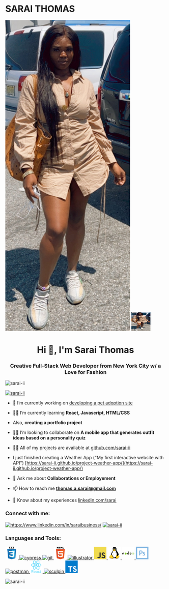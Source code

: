 # SARAI THOMAS
![image](F962C67E-C63C-4606-BA17-E96F092F8193.JPG)
<img src="F962C67E-C63C-4606-BA17-E96F092F8193.JPG" height="60" width="60" >


<h1 align="center">Hi 👋, I'm Sarai Thomas</h1>
<h3 align="center">Creative Full-Stack Web Developer from New York City w/ a Love for Fashion</h3>

<p align="left"> <img src="https://komarev.com/ghpvc/?username=sarai-ii&label=Profile%20views&color=0e75b6&style=flat" alt="sarai-ii" /> </p>

<p align="left"> <a href="https://github.com/ryo-ma/github-profile-trophy"><img src="https://github-profile-trophy.vercel.app/?username=sarai-ii" alt="sarai-ii" /></a> </p>

- 🔭 I’m currently working on [developing a pet adoption site](https://github.com/Sarai-ii/blue-flower-sap)

- ✍🏽 I’m currently learning **React, Javascript, HTML/CSS**

- Also, **creating a portfolio project**

- 🤝🏾 I’m looking to collaborate on **A mobile app that generates outfit ideas based on a personality quiz**

- 👨‍💻 All of my projects are available at [github.com/sarai-ii](github.com/sarai-ii)

- I just finished creating a Weather App ("My first interactive website with API") [https://sarai-ii.github.io/project-weather-app/](https://sarai-ii.github.io/project-weather-app/)

- 💬 Ask me about **Collaborations or Employement**

- 📫 How to reach me **thomas.a.sarai@gmail.com**

- 📄 Know about my experiences [linkedin.com/sarai](linkedin.com/sarai)

<h3 align="left">Connect with me:</h3>
<p align="left">
<a href="https://linkedin.com/in/https://www.linkedin.com/in/saraibusiness/" target="blank"><img align="center" src="https://raw.githubusercontent.com/rahuldkjain/github-profile-readme-generator/master/src/images/icons/Social/linked-in-alt.svg" alt="https://www.linkedin.com/in/saraibusiness/" height="30" width="40" /></a>
<a href="https://www.leetcode.com/sarai-ii" target="blank"><img align="center" src="https://raw.githubusercontent.com/rahuldkjain/github-profile-readme-generator/master/src/images/icons/Social/leet-code.svg" alt="sarai-ii" height="30" width="40" /></a>
</p>

<h3 align="left">Languages and Tools:</h3>
<p align="left"> <a href="https://www.w3schools.com/css/" target="_blank" rel="noreferrer"> <img src="https://raw.githubusercontent.com/devicons/devicon/master/icons/css3/css3-original-wordmark.svg" alt="css3" width="40" height="40"/> </a> <a href="https://www.cypress.io" target="_blank" rel="noreferrer"> <img src="https://raw.githubusercontent.com/simple-icons/simple-icons/6e46ec1fc23b60c8fd0d2f2ff46db82e16dbd75f/icons/cypress.svg" alt="cypress" width="40" height="40"/> </a> <a href="https://git-scm.com/" target="_blank" rel="noreferrer"> <img src="https://www.vectorlogo.zone/logos/git-scm/git-scm-icon.svg" alt="git" width="40" height="40"/> </a> <a href="https://www.w3.org/html/" target="_blank" rel="noreferrer"> <img src="https://raw.githubusercontent.com/devicons/devicon/master/icons/html5/html5-original-wordmark.svg" alt="html5" width="40" height="40"/> </a> <a href="https://www.adobe.com/in/products/illustrator.html" target="_blank" rel="noreferrer"> <img src="https://www.vectorlogo.zone/logos/adobe_illustrator/adobe_illustrator-icon.svg" alt="illustrator" width="40" height="40"/> </a> <a href="https://developer.mozilla.org/en-US/docs/Web/JavaScript" target="_blank" rel="noreferrer"> <img src="https://raw.githubusercontent.com/devicons/devicon/master/icons/javascript/javascript-original.svg" alt="javascript" width="40" height="40"/> </a> <a href="https://www.linux.org/" target="_blank" rel="noreferrer"> <img src="https://raw.githubusercontent.com/devicons/devicon/master/icons/linux/linux-original.svg" alt="linux" width="40" height="40"/> </a> <a href="https://nodejs.org" target="_blank" rel="noreferrer"> <img src="https://raw.githubusercontent.com/devicons/devicon/master/icons/nodejs/nodejs-original-wordmark.svg" alt="nodejs" width="40" height="40"/> </a> <a href="https://www.photoshop.com/en" target="_blank" rel="noreferrer"> <img src="https://raw.githubusercontent.com/devicons/devicon/master/icons/photoshop/photoshop-line.svg" alt="photoshop" width="40" height="40"/> </a> <a href="https://postman.com" target="_blank" rel="noreferrer"> <img src="https://www.vectorlogo.zone/logos/getpostman/getpostman-icon.svg" alt="postman" width="40" height="40"/> </a> <a href="https://reactjs.org/" target="_blank" rel="noreferrer"> <img src="https://raw.githubusercontent.com/devicons/devicon/master/icons/react/react-original-wordmark.svg" alt="react" width="40" height="40"/> </a> <a href="https://sculpin.io/" target="_blank" rel="noreferrer"> <img src="https://gist.githubusercontent.com/vivek32ta/c7f7bf583c1fb1c58d89301ea40f37fd/raw/1782aef8672484698c0dd407f900c4a329ed5bc4/sculpin.svg" alt="sculpin" width="40" height="40"/> </a> <a href="https://www.typescriptlang.org/" target="_blank" rel="noreferrer"> <img src="https://raw.githubusercontent.com/devicons/devicon/master/icons/typescript/typescript-original.svg" alt="typescript" width="40" height="40"/> </a> </p>

<p><img align="center" src="https://github-readme-stats.vercel.app/api/top-langs?username=sarai-ii&show_icons=true&locale=en&layout=compact" alt="sarai-ii" /></p>
